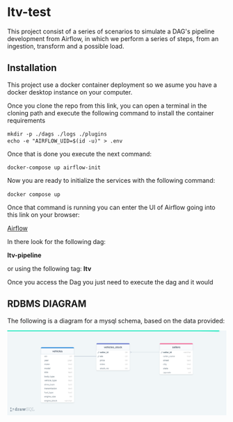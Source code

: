 # ltv-test

This project consist of a series of scenarios to simulate a DAG's pipeline development from Airflow, in which we perform a series of steps, from an ingestion, transform and a possible load.

## Installation

This project use a docker container deployment so we asume you have a docker desktop instance on your computer.

Once you clone the repo from this link, you can open a terminal in the cloning path and execute the following command to install the container requirements

```
mkdir -p ./dags ./logs ./plugins 
echo -e "AIRFLOW_UID=$(id -u)" > .env
```

Once that is done you execute the next command:
```
docker-compose up airflow-init
```

Now you are ready to initialize the services with the following command:

`docker compose up`

Once that command is running you can enter the UI of Airflow going into this link on your browser:

[Airflow](http://localhost:8080/home)

In there look for the following dag:

**ltv-pipeline**

or using the following tag:  **ltv**

Once you access the Dag you just need to execute the dag and it would 




## RDBMS DIAGRAM
The following is a diagram for a mysql schema, based on the data provided:

![Tux, the Linux mascot](drawSQL-export-2022-08-16_20_01.png)


